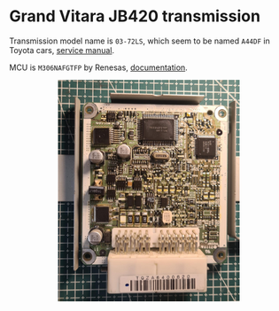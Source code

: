 # Grand Vitara JB420 transmission

Transmission model name is `03-72LS`, which seem to be named `A44DF` in Toyota cars, [service manual](Aisin.pdf).

MCU is `M306NAFGTFP` by Renesas, [documentation](M306NAFGTFP.pdf).

<center>
<img src = "img/TCMboard.jpg" height ="400" alt="38880-65J1 TCM M306NAFGTFP view"/>
</center>


